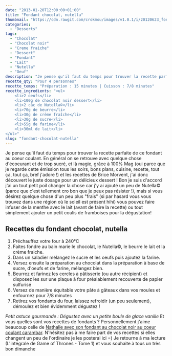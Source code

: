 ```yaml
---
date: "2013-01-20T12:00:00+01:00"
title: "Fondant chocolat, nutella"
thumbnail: "https://cdn.rawgit.com/crokmou/images/v1.0.1/i/20120623_fondant_coeur_coulant_chocolat_noir_nutella_0033.jpg"
categories:
  - "Desserts"
tags:
  - "Chocolat"
  - "Chocolat noir"
  - "Creme fraiche"
  - "Dessert"
  - "Fondant"
  - "Lait"
  - "Nutella"
  - "Oeuf"
description: "Je pense qu'il faut du temps pour trouver la recette parfaite de ce fondant au coeur coulant. En général on se retrouve avec quelque chose d'écoeurant..."
recette_qty: "Pour 4 personnes"
recette_temps: "Préparation : 15 minutes | Cuisson : 7/8 minutes"
recette_ingredients: "<ul>
 	<li>2 oeufs</li>
 	<li>100g de chocolat noir dessert</li>
 	<li>2 càc de Nutella©</li>
 	<li>70g de beurre</li>
 	<li>30g de crème fraîche</li>
 	<li>30g de sucre</li>
 	<li>55g de farine</li>
 	<li>30ml de lait</li>
</ul>"
slug: "fondant-chocolat-nutella"
---
```


Je pense qu'il faut du temps pour trouver la recette parfaite de ce fondant au coeur coulant. En général on se retrouve avec quelque chose d'écoeurant et de trop sucré, et là magie, grâce à 100% Mag (oui parce que je regarde cette émission tous les soirs, bons plans, cuisine, recette, tout ça, tout ça, bref j'adore !) et les recettes de Brice Morvent, j'ai donc découvert le juste dosage pour un délicieux dessert ! Bon je suis d'accord j'ai un tout petit poil changer la chose car j'y ai ajouté un peu de Nutella© (parce que c'est tellement cro bon que je peux pas résister !), mais si vous désirez quelque chose d'un peu plus "frais" (si par hasard vous vous trouvez dans une région où le soleil est présent hihi) vous pouvez faire infuser de la menthe avec le lait (avant de faire la recette) ou tout simplement ajouter un petit coulis de framboises pour la dégustation!

## **Recettes du fondant chocolat, nutella**

1.  Préchauffez votre four à 240°C
2.  Faites fondre au bain marie le chocolat, le Nutella©, le beurre le lait et la crème fraiche.
3.  Dans un saladier mélangez le sucre et les oeufs puis ajoutez la farine.
4.  Versez ensuite la préparation au chocolat dans la préparation à base de sucre, d'oeufs et de farine, mélangez bien.
5.  Beurrez et farinez les cercles à pâtisserie (ou autre récipient) et disposez les sur une plaque à four préalablement recouverte de papier sulfurisé
6.  Versez de manière équitable votre pâte à gâteaux dans vos moules et enfournez pour 7/8 minutes
7.  Retirez vos fondants du four, laissez refroidir (un peu seulement), démoulez et bien évidemment dégustez !

_Petit astuce gourmande : Dégustez avec un petite boule de glace vanille_ Et vous quelles sont vos recettes de fondants ? Personnellement j'aime beaucoup celle de [Nathalie avec son fondant au chocolat noir au coeur coulant carambar](http://www.lacuisinedenathalie.com/article-fondant-au-chocolat-noir-coeur-carambars-recette-facile-102399906.html). N'hésitez pas à me faire part de vos recettes si elles changent un peu de l'ordinaire je les posterai ici =) Je retourne à ma lecture (L'intégrale de Game of Thrones - Tome 1) et vous souhaite à tous un très bon dimanche
